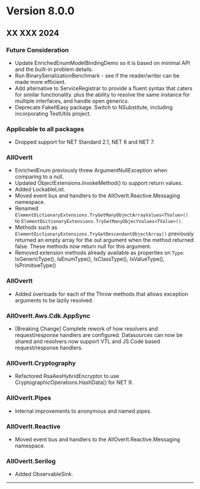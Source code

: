 #  Version 8.0.0
## XX XXX 2024


### Future Consideration
* Update EnrichedEnumModelBindingDemo so it is based on minimal API and the built-in problem details.
* Run BinarySerializationBenchmark - see if the reader/writer can be made more efficient.
* Add alternative to ServiceRegistrar to provide a fluent syntax that caters for similar functionality.
  plus the ability to resolve the same instance for multiple interfaces, and handle open generics.
* Deprecate FakeItEasy package. Switch to NSubstitute, including incorporating TestUtils project.


### Applicable to all packages
* Dropped support for NET Standard 2.1, NET 6 and NET 7.


### AllOverIt
* EnrichedEnum previously threw ArgumentNullException when comparing to a null.
* Updated ObjectExtensions.InvokeMethod() to support return values.
* Added LockableList.
* Moved event bus and handlers to the AllOverIt.Reactive.Messaging namespace.
* Renamed `ElementDictionaryExtensions.TryGetManyObjectArrayValues<TValue>()` to `ElementDictionaryExtensions.TryGetManyObjectValues<TValue>()`.
* Methods such as `ElementDictionaryExtensions.TryGetDescendantObjectArray()` previously returned an empty array for
  the out argument when the method returned false. These methods now return null for this argument.
* Removed extension methods already available as properties on `Type`: IsGenericType(), IsEnumType(), IsClassType(), IsValueType(), IsPrimitiveType()


### AllOverIt
* Added overloads for each of the Throw<T> methods that allows exception arguments to be lazily resolved.


### AllOverIt.Aws.Cdk.AppSync
* [Breaking Change] Complete rework of how resolvers and request/response handlers are configured. Datasources can
  now be shared and resolvers now support VTL and JS Code based request/response handlers.


### AllOverIt.Cryptography
* Refactored RsaAesHybridEncryptor to use CryptographicOperations.HashData() for NET 9.


### AllOverIt.Pipes
* Internal improvements to anonymous and named pipes.


### AllOverIt.Reactive
* Moved event bus and handlers to the AllOverIt.Reactive.Messaging namespace.


### AllOverIt.Serilog
* Added ObservableSink.

---
